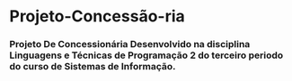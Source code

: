 # Projeto-Concessão-ria

### Projeto De Concessionária Desenvolvido na disciplina Linguagens e Técnicas de Programação 2 do terceiro periodo do curso de Sistemas de Informação.
